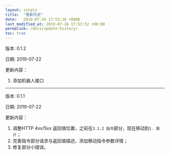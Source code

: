 ```yaml
---
layout: single
title:  "更新历史"
date:   2019-07-26 17:53:16 +0800
last_modified_at: 2019-07-26 17:53:52 +08:00
permalink: /docs/update-history/
toc: true
---
```


版本: 0.1.2

日期: 2019-07-22

更新内容：

1. 添加机器人接口

---

版本: 0.1.1

日期: 2019-07-22

更新内容：

1. 调整HTTP 4xx/5xx 返回值位置，之前在`3.1.2 指令`部分，现在移动到`1. 简介`；
2. 完善指令部分请求与返回值描述，添加移动指令参数详情；
3. 修复部分小错误。
